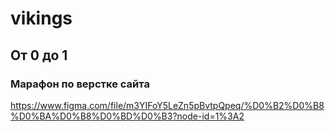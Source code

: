 # vikings

## От 0 до 1
### Марафон по верстке сайта

https://www.figma.com/file/m3YIFoY5LeZn5pBvtpQpeq/%D0%B2%D0%B8%D0%BA%D0%B8%D0%BD%D0%B3?node-id=1%3A2
